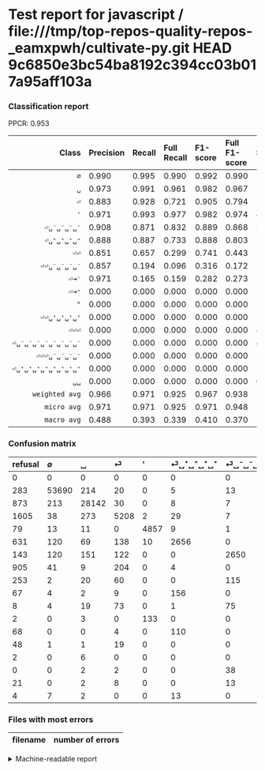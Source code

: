 # Test report for javascript / file:///tmp/top-repos-quality-repos-_eamxpwh/cultivate-py.git HEAD 9c6850e3bc54ba8192c394cc03b017a95aff103a

### Classification report

PPCR: 0.953

| Class | Precision | Recall | Full Recall | F1-score | Full F1-score | Support | Full Support | PPCR |
|------:|:----------|:-------|:------------|:---------|:---------|:--------|:-------------|:-----|
| `∅` | 0.990| 0.995| 0.990| 0.992| 0.990| 53942| 54225| 0.995 |
| `␣` | 0.973| 0.991| 0.961| 0.982| 0.967| 28405| 29278| 0.970 |
| `⏎` | 0.883| 0.928| 0.721| 0.905| 0.794| 5614| 7219| 0.778 |
| `'` | 0.971| 0.993| 0.977| 0.982| 0.974| 4891| 4970| 0.984 |
| `⏎␣⁻␣⁻␣⁻␣⁻` | 0.908| 0.871| 0.832| 0.889| 0.868| 3044| 3187| 0.955 |
| `⏎␣⁺␣⁺␣⁺␣⁺` | 0.888| 0.887| 0.733| 0.888| 0.803| 2993| 3624| 0.826 |
| `⏎⏎` | 0.851| 0.657| 0.299| 0.741| 0.443| 757| 1662| 0.455 |
| `⏎⏎␣⁻␣⁻␣⁻␣⁻` | 0.857| 0.194| 0.096| 0.316| 0.172| 248| 501| 0.495 |
| `⏎⇥⁻` | 0.971| 0.165| 0.159| 0.282| 0.273| 206| 214| 0.963 |
| `⏎⇥⁺` | 0.000| 0.000| 0.000| 0.000| 0.000| 171| 238| 0.718 |
| `"` | 0.000| 0.000| 0.000| 0.000| 0.000| 136| 138| 0.986 |
| `⏎⏎␣⁺␣⁺␣⁺␣⁺` | 0.000| 0.000| 0.000| 0.000| 0.000| 114| 182| 0.626 |
| `⏎⏎⏎` | 0.000| 0.000| 0.000| 0.000| 0.000| 44| 92| 0.478 |
| `⏎␣⁻␣⁻␣⁻␣⁻␣⁻␣⁻␣⁻␣⁻` | 0.000| 0.000| 0.000| 0.000| 0.000| 42| 42| 1.000 |
| `⏎⏎⏎␣⁻␣⁻␣⁻␣⁻` | 0.000| 0.000| 0.000| 0.000| 0.000| 28| 49| 0.571 |
| `⏎␣⁺␣⁺␣⁺␣⁺␣⁺␣⁺␣⁺␣⁺` | 0.000| 0.000| 0.000| 0.000| 0.000| 22| 26| 0.846 |
| `␣␣` | 0.000| 0.000| 0.000| 0.000| 0.000| 6| 8| 0.750 |
| `weighted avg` | 0.966| 0.971| 0.925| 0.967| 0.938| 100663| 105655| 0.953 |
| `micro avg` | 0.971| 0.971| 0.925| 0.971| 0.948| 100663| 105655| 0.953 |
| `macro avg` | 0.488| 0.393| 0.339| 0.410| 0.370| 100663| 105655| 0.953 |

### Confusion matrix

|refusal|  ∅| ␣| ⏎| '| ⏎␣⁺␣⁺␣⁺␣⁺| ⏎␣⁻␣⁻␣⁻␣⁻| ⏎⏎| ⏎⏎␣⁻␣⁻␣⁻␣⁻| ⏎⇥⁺| ⏎⇥⁻| "| ⏎⏎␣⁺␣⁺␣⁺␣⁺| ⏎⏎⏎| ␣␣| ⏎␣⁻␣⁻␣⁻␣⁻␣⁻␣⁻␣⁻␣⁻| ⏎⏎⏎␣⁻␣⁻␣⁻␣⁻| ⏎␣⁺␣⁺␣⁺␣⁺␣⁺␣⁺␣⁺␣⁺| 
|:---|:---|:---|:---|:---|:---|:---|:---|:---|:---|:---|:---|:---|:---|:---|:---|:---|:---|
|0 |0 |0 |0 |0 |0 |0 |0 |0 |0 |0 |0 |0 |0 |0 |0 |0 |0 |
|283 |53690 |214 |20 |0 |5 |13 |0 |0 |0 |0 |0 |0 |0 |0 |0 |0 |0 |
|873 |213 |28142 |30 |0 |8 |7 |3 |1 |0 |1 |0 |0 |0 |0 |0 |0 |0 |
|1605 |38 |273 |5208 |2 |29 |7 |57 |0 |0 |0 |0 |0 |0 |0 |0 |0 |0 |
|79 |13 |11 |0 |4857 |9 |1 |0 |0 |0 |0 |0 |0 |0 |0 |0 |0 |0 |
|631 |120 |69 |138 |10 |2656 |0 |0 |0 |0 |0 |0 |0 |0 |0 |0 |0 |0 |
|143 |120 |151 |122 |0 |0 |2650 |0 |1 |0 |0 |0 |0 |0 |0 |0 |0 |0 |
|905 |41 |9 |204 |0 |4 |0 |497 |2 |0 |0 |0 |0 |0 |0 |0 |0 |0 |
|253 |2 |20 |60 |0 |0 |115 |3 |48 |0 |0 |0 |0 |0 |0 |0 |0 |0 |
|67 |4 |2 |9 |0 |156 |0 |0 |0 |0 |0 |0 |0 |0 |0 |0 |0 |0 |
|8 |4 |19 |73 |0 |1 |75 |0 |0 |0 |34 |0 |0 |0 |0 |0 |0 |0 |
|2 |0 |3 |0 |133 |0 |0 |0 |0 |0 |0 |0 |0 |0 |0 |0 |0 |0 |
|68 |0 |0 |4 |0 |110 |0 |0 |0 |0 |0 |0 |0 |0 |0 |0 |0 |0 |
|48 |1 |1 |19 |0 |0 |0 |23 |0 |0 |0 |0 |0 |0 |0 |0 |0 |0 |
|2 |0 |6 |0 |0 |0 |0 |0 |0 |0 |0 |0 |0 |0 |0 |0 |0 |0 |
|0 |0 |2 |2 |0 |0 |38 |0 |0 |0 |0 |0 |0 |0 |0 |0 |0 |0 |
|21 |0 |2 |8 |0 |0 |13 |1 |4 |0 |0 |0 |0 |0 |0 |0 |0 |0 |
|4 |7 |2 |0 |0 |13 |0 |0 |0 |0 |0 |0 |0 |0 |0 |0 |0 |0 |

### Files with most errors

| filename | number of errors|
|:----:|:-----|

<details>
    <summary>Machine-readable report</summary>
```json
{
  "cl_report": {"\"": {"f1-score": 0.0, "precision": 0.0, "recall": 0.0, "support": 136}, "\u0027": {"f1-score": 0.9819063984635601, "precision": 0.9710115953618552, "recall": 0.993048456348395, "support": 4891}, "macro avg": {"f1-score": 0.4103932266500344, "precision": 0.4877725222431535, "recall": 0.39293550150546586, "support": 100663}, "micro avg": {"f1-score": 0.9713797522426314, "precision": 0.9713797522426314, "recall": 0.9713797522426314, "support": 100663}, "weighted avg": {"f1-score": 0.967231149556393, "precision": 0.9656259162087553, "recall": 0.9713797522426314, "support": 100663}, "\u2205": {"f1-score": 0.9924673044040851, "precision": 0.9896226936759257, "recall": 0.9953283155982351, "support": 53942}, "\u23ce": {"f1-score": 0.9048735991660152, "precision": 0.8831609292860777, "recall": 0.9276807980049875, "support": 5614}, "\u23ce\u21e5\u207a": {"f1-score": 0.0, "precision": 0.0, "recall": 0.0, "support": 171}, "\u23ce\u21e5\u207b": {"f1-score": 0.2821576763485477, "precision": 0.9714285714285714, "recall": 0.1650485436893204, "support": 206}, "\u23ce\u23ce": {"f1-score": 0.7412378821774794, "precision": 0.851027397260274, "recall": 0.6565389696169088, "support": 757}, "\u23ce\u23ce\u23ce": {"f1-score": 0.0, "precision": 0.0, "recall": 0.0, "support": 44}, "\u23ce\u23ce\u23ce\u2423\u207b\u2423\u207b\u2423\u207b\u2423\u207b": {"f1-score": 0.0, "precision": 0.0, "recall": 0.0, "support": 28}, "\u23ce\u23ce\u2423\u207a\u2423\u207a\u2423\u207a\u2423\u207a": {"f1-score": 0.0, "precision": 0.0, "recall": 0.0, "support": 114}, "\u23ce\u23ce\u2423\u207b\u2423\u207b\u2423\u207b\u2423\u207b": {"f1-score": 0.3157894736842105, "precision": 0.8571428571428571, "recall": 0.1935483870967742, "support": 248}, "\u23ce\u2423\u207a\u2423\u207a\u2423\u207a\u2423\u207a": {"f1-score": 0.8877005347593583, "precision": 0.8879973253092611, "recall": 0.887403942532576, "support": 2993}, "\u23ce\u2423\u207a\u2423\u207a\u2423\u207a\u2423\u207a\u2423\u207a\u2423\u207a\u2423\u207a\u2423\u207a": {"f1-score": 0.0, "precision": 0.0, "recall": 0.0, "support": 22}, "\u23ce\u2423\u207b\u2423\u207b\u2423\u207b\u2423\u207b": {"f1-score": 0.8888143551903404, "precision": 0.907845152449469, "recall": 0.8705650459921156, "support": 3044}, "\u23ce\u2423\u207b\u2423\u207b\u2423\u207b\u2423\u207b\u2423\u207b\u2423\u207b\u2423\u207b\u2423\u207b": {"f1-score": 0.0, "precision": 0.0, "recall": 0.0, "support": 42}, "\u2423": {"f1-score": 0.9817376288569883, "precision": 0.9728963562193182, "recall": 0.9907410667136067, "support": 28405}, "\u2423\u2423": {"f1-score": 0.0, "precision": 0.0, "recall": 0.0, "support": 6}},
  "cl_report_full": {"\"": {"f1-score": 0.0, "precision": 0.0, "recall": 0.0, "support": 138}, "\u0027": {"f1-score": 0.9741275571600481, "precision": 0.9710115953618552, "recall": 0.9772635814889336, "support": 4970}, "macro avg": {"f1-score": 0.36965845629735805, "precision": 0.4877725222431535, "recall": 0.3393026697336739, "support": 105655}, "micro avg": {"f1-score": 0.9478765788733896, "precision": 0.9713797522426314, "recall": 0.9254838862334959, "support": 105655}, "weighted avg": {"f1-score": 0.9381428283549447, "precision": 0.960781251120808, "recall": 0.9254838862334959, "support": 105655}, "\u2205": {"f1-score": 0.9898781319714596, "precision": 0.9896226936759257, "recall": 0.9901337021668972, "support": 54225}, "\u23ce": {"f1-score": 0.7941445562671546, "precision": 0.8831609292860777, "recall": 0.7214295608810084, "support": 7219}, "\u23ce\u21e5\u207a": {"f1-score": 0.0, "precision": 0.0, "recall": 0.0, "support": 238}, "\u23ce\u21e5\u207b": {"f1-score": 0.27309236947791166, "precision": 0.9714285714285714, "recall": 0.1588785046728972, "support": 214}, "\u23ce\u23ce": {"f1-score": 0.4425645592163847, "precision": 0.851027397260274, "recall": 0.2990373044524669, "support": 1662}, "\u23ce\u23ce\u23ce": {"f1-score": 0.0, "precision": 0.0, "recall": 0.0, "support": 92}, "\u23ce\u23ce\u23ce\u2423\u207b\u2423\u207b\u2423\u207b\u2423\u207b": {"f1-score": 0.0, "precision": 0.0, "recall": 0.0, "support": 49}, "\u23ce\u23ce\u2423\u207a\u2423\u207a\u2423\u207a\u2423\u207a": {"f1-score": 0.0, "precision": 0.0, "recall": 0.0, "support": 182}, "\u23ce\u23ce\u2423\u207b\u2423\u207b\u2423\u207b\u2423\u207b": {"f1-score": 0.17235188509874327, "precision": 0.8571428571428571, "recall": 0.09580838323353294, "support": 501}, "\u23ce\u2423\u207a\u2423\u207a\u2423\u207a\u2423\u207a": {"f1-score": 0.8030234315948601, "precision": 0.8879973253092611, "recall": 0.7328918322295805, "support": 3624}, "\u23ce\u2423\u207a\u2423\u207a\u2423\u207a\u2423\u207a\u2423\u207a\u2423\u207a\u2423\u207a\u2423\u207a": {"f1-score": 0.0, "precision": 0.0, "recall": 0.0, "support": 26}, "\u23ce\u2423\u207b\u2423\u207b\u2423\u207b\u2423\u207b": {"f1-score": 0.8679986898132983, "precision": 0.907845152449469, "recall": 0.8315029808597427, "support": 3187}, "\u23ce\u2423\u207b\u2423\u207b\u2423\u207b\u2423\u207b\u2423\u207b\u2423\u207b\u2423\u207b\u2423\u207b": {"f1-score": 0.0, "precision": 0.0, "recall": 0.0, "support": 42}, "\u2423": {"f1-score": 0.9670125764552265, "precision": 0.9728963562193182, "recall": 0.9611995354873967, "support": 29278}, "\u2423\u2423": {"f1-score": 0.0, "precision": 0.0, "recall": 0.0, "support": 8}},
  "ppcr": 0.9527518811225214
}
```
</details>
